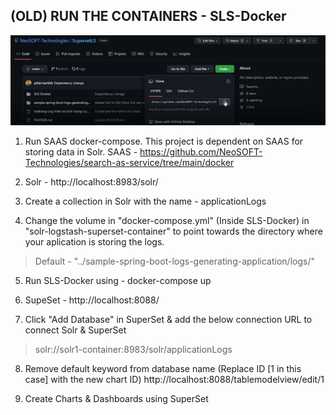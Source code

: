 ## (OLD) RUN THE CONTAINERS - SLS-Docker

![plot](./README/images/1.png)

1. Run SAAS docker-compose. This project is dependent on SAAS for storing data in Solr. SAAS - https://github.com/NeoSOFT-Technologies/search-as-service/tree/main/docker

2. Solr - http://localhost:8983/solr/

3. Create a collection in Solr with the name - applicationLogs

4. Change the volume in "docker-compose.yml" (Inside SLS-Docker) in "solr-logstash-superset-container" to point towards the directory where your aplication is storing the logs.
> Default - "../sample-spring-boot-logs-generating-application/logs/"

5. Run SLS-Docker using - docker-compose up

6. SupeSet - http://localhost:8088/

7. Click "Add Database" in SuperSet & add the below connection URL to connect Solr & SuperSet
>solr://solr1-container:8983/solr/applicationLogs

8. Remove default keyword from database name (Replace ID [1 in this case] with the new chart ID)
http://localhost:8088/tablemodelview/edit/1

9. Create Charts & Dashboards using SuperSet
